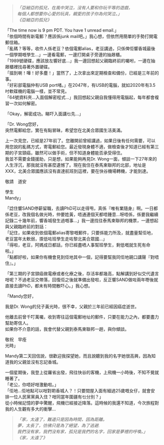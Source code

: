 >*「亞細亞的孤兒，在風中哭泣，沒有人要和你玩平等的遊戲，*  
>*每個人都想要你心愛的玩具，親愛的孩子你為何哭泣。」*  
>*《亞細亞的孤兒》*

「The time now is 9 pm PDT. You have 1 unread email.」  
「依個時間有新電郵？應該係junk mail吧。」我心想，但依然用簡單的手勢打開電郵信箱。  
「亂碼？等等，收件人係老豆？依個電郵alias，老豆講過，只係俾佢響香城最後一個學期嘅學生…」一邊看電郵，一邊打開桌子旁邊的抽屜櫃。  
「1989號硬碟，應該放左響好底…」我一邊回想起父親臨終前的囑咐，一邊在抽屜櫃裡找尋著外置硬碟。  
「搵到喇！嘩！好多塵！」當然了，上次拿出來定期檢查和備份，已經是三年前的事。  
「好彩部電腦仲有USB port啫。」在2047年，有USB的電腦，就如2020年有3.5吋軟碟機的電腦一樣，並不常見。  
「64號資料夾…入面個解密程式…」我回想起父親自我懂得用電腦起，每年都會複習一次如何解密。  
  
「Okay，解密成功。睇吓入面講乜先…」  
  
「Dr. Wong您好，  
突然電郵給您，實在有點冒昧，希望您在北美合眾國生活美滿。  
  
上一次見您，已經是27年前了。您離開前曾經講過，如果日後有任何需要，可以用您說的亂碼方式，寄電郵給您。最近發現身體不適，做檢查後才知道已經有第三期的子宮頸癌，雖然可以做手術，但不知道身體能否承受得住。  
我並不需要金錢援助，只是想，如果能夠再見Dr. Wong一面，傾談一下27年來的人生浮沉，那我就沒有甚麼遺憾了。現在我住在泰馬柬聯邦的北部，地址是XXX，北美合眾國應該沒有直達航班到這裡，要在快谷機場轉機，才能到達。  
  
敬請　道安  
  
學生  
Mandy」  
  
「諗住響SAND停薪留職，去讀PhD可以走得甩，真係『唯有業隨身』啊。一日都係老豆，改我個名做光時，仲要姓黃，唔通連個天都唔鍾意…呀唔係，係要我繼續記錄二十幾年前，響香城發生過嘅事…」我一邊找往泰馬柬聯邦的機票，一邊想起與父親臨終前的對話：  
「記住，如果收到依個電郵alias寄黎嘅郵件，只要係能力所及，就盡量幫佢地，老豆當年太軟弱，揼低咗班學生走咗黎北美合眾國…」  
「得啦，老豆，阿媽成日都話，你已經盡哂人事幫班學生，剩低嘅就生死有命啦。」  
「點都好啦，如果你有機會見到佢地其中一個，記得要幫我同佢地親口講聲『對唔住』。」  
  
「第三期的子宮頸癌做電療或者化療之後，存活率都幾高，點解講到好似交代遺言咁呢？不過老豆交帶落，回復佢之後就準備出發啦，反正響SAND做咗兩年嘢後就直接去讀PhD，都未有時間散吓心。」我心想。  
  
「Mandy您好，  
  
我是Dr. Wong的兒子黃光時，很不幸，父親於三年前已經因癌症逝世。  
  
他離去前曾千叮萬囑，收到寄往這個電郵地址的郵件，只要在能力之內，都要盡力幫助寄信人。  
如果你不介意的話，我會代替父親到泰馬柬聯邦一趟，與你傾談。  
  
敬祝　早痊  
光時」  
  
Mandy第二天回信說，很歡迎我探望她，而且說聽到我的名字她很高興，因為知道我的父親並沒有忘記香城。  
  
一個星期後，我登上從羅省出發，飛往快谷的客機，上飛機一小時後，不知不覺就睡著了。  
「老公，你唔好咁激動啦。」  
「佢地…佢地點可以咁對啲香城人？！只要間屋入面有細過25歲嘅女仔，就會安排一位人民黨黨員入住？咁同當年圍疆有乜分別？」  
從小時候記憶的夢中驚醒，飛機已經接近降落。這時候的我還不知道，今次旅程對我的人生觀有多大的衝擊…  

>*「家，太遠了，難道只是因為時間，因為距離。*  
>*夢，太長了，彷彿只是為了絕望，為了逃避.*  
>*我們沒有家，我們沒有家，孤兒是我們的名字，回家是夢裡的呼喚。」*  
>*《家，太遠了》*
